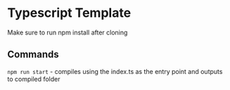 # Typescript Template

Make sure to run npm install after cloning

## Commands

`npm run start` - compiles using the index.ts as the entry point and outputs to compiled folder
